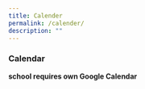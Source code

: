 ```yaml
---
title: Calender
permalink: /calender/
description: ""
---
```

### **Calendar**

**school requires own Google Calendar**